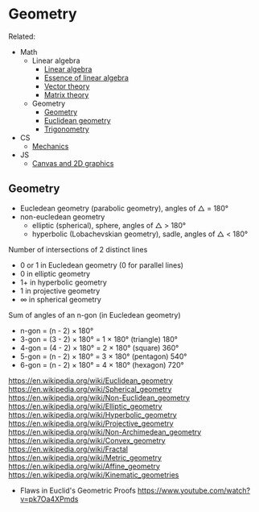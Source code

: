 # Geometry

Related:
- Math
  - Linear algebra
    - [Linear algebra](../700-algebra/linear-algebra/linear-algebra.md)
    - [Essence of linear algebra](../700-algebra/linear-algebra/linear-algebra-essence/0-toc.md)
    - [Vector theory](../700-algebra/linear-algebra/vector-theory/README.md)
    - [Matrix theory](../700-algebra/linear-algebra/matrix-theory/README.md)
  - Geometry
    - [Geometry](../800-geometry/README.md)
    - [Euclidean geometry](../800-geometry/euclidean-geometry/README.md)
    - [Trigonometry](../800-geometry/trigonometry/README.md)
- CS
  - [Mechanics](../../debrief.cs/mechanics/README.md)
- JS
  - [Canvas and 2D graphics](../../debris/03-lang/js/js-guide/canvas/README.md)


## Geometry

- Eucledean geometry (parabolic geometry), angles of △ = 180°
- non-eucledean geometry
  - elliptic (spherical), sphere, angles of △ > 180°
  - hyperbolic (Lobachevskian geometry), sadle, angles of △ < 180°


Number of intersections of 2 distinct lines
- 0 or 1 in Eucledean  geometry (0 for parallel lines)
- 0      in elliptic   geometry
- 1+     in hyperbolic geometry
- 1      in projective geometry
- ∞      in spherical  geometry


Sum of angles of an n-gon (in Eucledean geometry)
- n-gon = (n - 2) × 180°
- 3-gon = (3 - 2) × 180° = 1 × 180° (triangle) 180°
- 4-gon = (4 - 2) × 180° = 2 × 180° (square)   360°
- 5-gon = (n - 2) × 180° = 3 × 180° (pentagon) 540°
- 6-gon = (n - 2) × 180° = 4 × 180° (hexagon)  720°




https://en.wikipedia.org/wiki/Euclidean_geometry
https://en.wikipedia.org/wiki/Spherical_geometry
https://en.wikipedia.org/wiki/Non-Euclidean_geometry
https://en.wikipedia.org/wiki/Elliptic_geometry
https://en.wikipedia.org/wiki/Hyperbolic_geometry
https://en.wikipedia.org/wiki/Projective_geometry
https://en.wikipedia.org/wiki/Non-Archimedean_geometry
https://en.wikipedia.org/wiki/Convex_geometry
https://en.wikipedia.org/wiki/Fractal
https://en.wikipedia.org/wiki/Metric_geometry
https://en.wikipedia.org/wiki/Affine_geometry
https://en.wikipedia.org/wiki/Kinematic_geometries

* Flaws in Euclid's Geometric Proofs
https://www.youtube.com/watch?v=pk7Oa4XPmds
